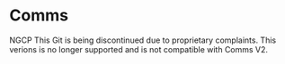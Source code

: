# Comms
NGCP
This Git is being discontinued due to proprietary complaints.
This verions is no longer supported and is not compatible with Comms V2.
